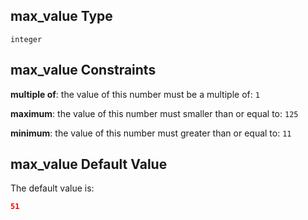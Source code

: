 ## max\_value Type

`integer`

## max\_value Constraints

**multiple of**: the value of this number must be a multiple of: `1`

**maximum**: the value of this number must smaller than or equal to: `125`

**minimum**: the value of this number must greater than or equal to: `11`

## max\_value Default Value

The default value is:

```json
51
```

